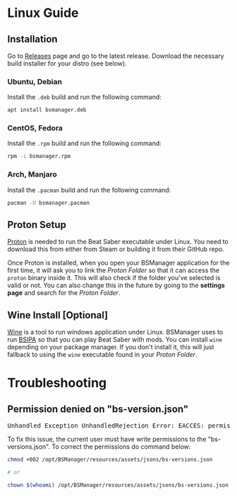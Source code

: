 # Linux Guide

## Installation

Go to [Releases](https://github.com/Zagrios/bs-manager/releases) page and go to the latest release. Download the necessary build installer for your distro (see below).

### Ubuntu, Debian

Install the `.deb` build and run the following command:
```bash
apt install bsmanager.deb
```

### CentOS, Fedora

Install the `.rpm` build and run the following command:
```bash
rpm -i bsmanager.rpm
```

### Arch, Manjaro

Install the `.pacman` build and run the following command:
```bash
pacman -U bsmanager.pacman
```

## Proton Setup

[Proton](https://github.com/ValveSoftware/Proton) is needed to run the Beat Saber executable under Linux. You need to download this from either from Steam or building it from their GitHub repo.

Once Proton is installed, when you open your BSManager application for the first time, it will ask you to link the _Proton Folder_ so that it can access the `proton` binary inside it. This will also check if the folder you've selected is valid or not. You can also change this in the future by going to the **settings page** and search for the _Proton Folder_.

## Wine Install [Optional]

[Wine](https://www.winehq.org/) is a tool to run windows application under Linux. BSManager uses to run [BSIPA](https://nike4613.github.io/BeatSaber-IPA-Reloaded/) so that you can play Beat Saber with mods. You can install `wine` depending on your package manager. If you don't install it, this will just fallback to using the `wine` executable found in your _Proton Folder_.

# Troubleshooting

## Permission denied on "bs-version.json"

<pre>
Unhandled Exception UnhandledRejection Error: EACCES: permission denied, open '/opt/BSManager/resources/assets/jsons/bs-versions.json'
</pre>

To fix this issue, the current user must have write permissions to the "bs-versions.json". To correct the permissions do command below:

```bash
chmod +002 /opt/BSManager/resources/assets/jsons/bs-versions.json

# or

chown $(whoami) /opt/BSManager/resources/assets/jsons/bs-versions.json
```

